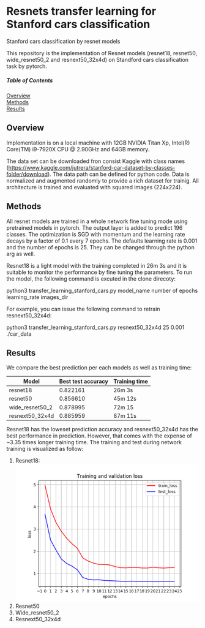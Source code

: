 # Resnets transfer learning for Stanford cars classification
Stanford cars classification by resnet models

This repository is the implementation of Resnet models (resnet18, resnet50, wide_resnet50_2 and resnext50_32x4d) on Standford cars classification task by pytorch.

##### Table of Contents  
[Overview](#headers)  
[Methods](#methods)  
[Results](#results)     
<a name="headers"/>

## Overview
Implementation is on a local machine with 12GB NVIDIA Titan Xp, Intel(R) Core(TM) i9-7920X CPU @ 2.90GHz and 64GB memory.

The data set can be downloaded fron consist Kaggle with class names (https://www.kaggle.com/jutrera/stanford-car-dataset-by-classes-folder/download). The data path can be defined for python code. Data is normalized and augmented randomly to provide a rich dataset for trainig. All architecture is trained and evaluated with squared images (224x224).

## Methods
All resnet models are trained in a whole network fine tuning mode using pretrained models in pytorch. The output layer is added to predict 196 classes. The optimization is SGD with momentum and the learning rate decays by a factor of 0.1 every 7 epochs. The defaults learning rate is 0.001 and the number of epochs is 25. They can be changed through the python arg as well.

Resnet18 is a light model with the training completed in 26m 3s and it is suitable to monitor the performance by fine tuning the parameters. To run the model, the following command is excuted in the clone direcoty: 

python3 transfer_learning_stanford_cars.py model_name number of epochs learning_rate images_dir

For example, you can issue the following command to retrain resnext50_32x4d:

python3 transfer_learning_stanford_cars.py resnext50_32x4d 25 0.001 ./car_data

## Results
We compare the best prediction per each models as well as training time:

| Model  | Best test accuracy | Training time |
| ------------- | ------------- | ------------- |
| resnet18  |  0.822161 | 26m 3s |
| resnet50  | 0.856610  | 45m 12s |
| wide_resnet50_2 | 0.878995 | 72m 15 |
| resnext50_32x4d | 0.885959 | 87m 11s |

Resnet18 has the loweset prediction accuracy and resnext50_32x4d has the best performance in prediction. However, that comes with the expense of ~3.35 times longer training time.
The training and test during network training is visualized as follow:
1. Resnet18:
![Training and test accuracy](https://github.com/Baghbahari/Resnets-transfer-learning-for-stanford-cars/blob/master/test_lossresnet18.png)
2. Resnet50
3. Wide_resnet50_2
4. Resnext50_32x4d
